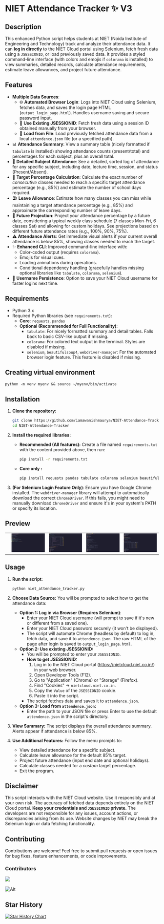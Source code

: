 # NIET Attendance Tracker ✨ V3

## Description

This enhanced Python script helps students at NIET (Noida Institute of Engineering and Technology) track and analyze their attendance data. It can **log in directly** to the NIET Cloud portal using Selenium, fetch fresh data using a `JSESSIONID`, or load previously saved data. It provides a styled command-line interface (with colors and emojis if `colorama` is installed) to view summaries, detailed records, calculate attendance requirements, estimate leave allowances, and project future attendance.

## Features

*   **Multiple Data Sources**:
    *   🌐 **Automated Browser Login**: Logs into NIET Cloud using Selenium, fetches data, and saves the login page HTML (`output_login_page.html`). Handles username saving and secure password input.
    *   🔑 **Use Existing JSESSIONID**: Fetch fresh data using a session ID obtained manually from your browser.
    *   💾 **Load from File**: Load previously fetched attendance data from a local `attendence.json` file (or a specified path).
*   📊 **Attendance Summary**: View a summary table (nicely formatted if `tabulate` is installed) showing attendance counts (present/total) and percentages for each subject, plus an overall total.
*   👀 **Detailed Subject Attendance**: See a detailed, sorted log of attendance for any specific subject, including date, lecture time, session, and status (Present/Absent).
*   🎯 **Target Percentage Calculation**: Calculate the exact number of *consecutive* classes needed to reach a specific target attendance percentage (e.g., 85%) and estimate the number of school days required.
*   🏖️ **Leave Allowance**: Estimate how many classes you can miss while maintaining a target attendance percentage (e.g., 85%) and approximate the corresponding number of leave days.
*   📅 **Future Projection**: Project your attendance percentage by a future date, considering a typical weekly class schedule (7 classes Mon-Fri, 6 classes Sat) and allowing for custom holidays. See projections based on different future attendance rates (e.g., 100%, 90%, 75%).
*   ⚠️ **Attendance Alerts**: Get immediate visual alerts if your current overall attendance is below 85%, showing classes needed to reach the target.
*   ✨ **Enhanced CLI**: Improved command-line interface with:
    *   Color-coded output (requires `colorama`).
    *   Emojis for visual cues.
    *   Loading animations during operations.
    *   Conditional dependency handling (gracefully handles missing optional libraries like `tabulate`, `colorama`, `selenium`).
*   🔄 **Username Persistence**: Option to save your NIET Cloud username for faster logins next time.

## Requirements

*   Python 3.x
*   Required Python libraries (see `requirements.txt`):
    *   **Core**: `requests`, `pandas`
    *   **Optional (Recommended for Full Functionality)**:
        *   `tabulate`: For nicely formatted summary and detail tables. Falls back to basic CSV-like output if missing.
        *   `colorama`: For colored text output in the terminal. Styles are disabled if missing.
        *   `selenium`, `beautifulsoup4`, `webdriver-manager`: For the automated browser login feature. This feature is disabled if missing.
## Creating virtual environment
```
python -m venv myenv && source ~/myenv/bin/activate
```
## Installation

1.  **Clone the repository:**
    ```bash
    git clone https://github.com/iamawanishmaurya/NIET-Attendance-Tracker.git
    cd NIET-Attendance-Tracker
    ```

2.  **Install the required libraries:**
    *   **Recommended (All features):** Create a file named `requirements.txt` with the content provided above, then run:
        ```bash
        pip install -r requirements.txt
        ```
    *   **Core only :**
        ```bash
        pip install requests pandas tabulate colorama selenium beautifulsoup4 webdriver-manager
        ```

3.  **(For Selenium Login Feature Only)**: Ensure you have Google Chrome installed. The `webdriver-manager` library will attempt to automatically download the correct `ChromeDriver`. If this fails, you might need to manually download `ChromeDriver` and ensure it's in your system's PATH or specify its location.

## Preview

<table>
  <tr>
  <td align="center">
        <img src="assests/gif/installation.gif" width="400px;" alt=""/>
    </td>
   <td align="center">
        <img src="assests/images/Niet_Attendance_Tracker.jpg" width="400px;" alt=""/>
    </td>
    <td align="center">
        <img src="assests/images/Attendance_Summary.jpg" width="400px;" alt=""/>
    </td>
    <td align="center">
        <img src="assests/images/Detailed_Attendance.jpg" width="400px;" alt=""/>
    </td>
    <td align="center">
        <img src="assests/images/Future_Attendance_Projection.jpg" width="400px;" alt=""/>
    </td>
  </tr>
</table>

## Usage

1.  **Run the script:**
    ```bash
    python niet_attendance_tracker.py
    ```

2.  **Choose Data Source:** You will be prompted to select how to get the attendance data:
    *   **Option 1: Log in via Browser (Requires Selenium)**:
        *   Enter your NIET Cloud username (will prompt to save if it's new or different from a saved one).
        *   Enter your NIET Cloud password securely (it won't be displayed).
        *   The script will automate Chrome (headless by default) to log in, fetch data, and save it to `attendence.json`. The raw HTML of the page after login is saved to `output_login_page.html`.
    *   **Option 2: Use existing JSESSIONID:**
        *   You will be prompted to enter your `JSESSIONID`.
        *   **How to get JSESSIONID:**
            1.  Log in to the NIET Cloud portal (https://nietcloud.niet.co.in/) in your web browser.
            2.  Open Developer Tools (F12).
            3.  Go to "Application" (Chrome) or "Storage" (Firefox).
            4.  Find "Cookies" -> `nietcloud.niet.co.in`.
            5.  Copy the `Value` of the `JSESSIONID` cookie.
            6.  Paste it into the script.
        *   The script fetches data and saves it to `attendence.json`.
    *   **Option 3: Load from `attendence.json`:**
        *   Enter the path to your JSON file or press Enter to use the default `attendence.json` in the script's directory.

3.  **View Summary:** The script displays the overall attendance summary. Alerts appear if attendance is below 85%.

4.  **Use Additional Features:** Follow the menu prompts to:
    *   View detailed attendance for a specific subject.
    *   Calculate leave allowance for the default 85% target.
    *   Project future attendance (input end date and optional holidays).
    *   Calculate classes needed for a *custom* target percentage.
    *   Exit the program.

## Disclaimer

This script interacts with the NIET Cloud website. Use it responsibly and at your own risk. The accuracy of fetched data depends entirely on the NIET Cloud portal. **Keep your credentials and `JSESSIONID` private.** The developers are not responsible for any issues, account actions, or discrepancies arising from its use. Website changes by NIET may break the Selenium login or data fetching functionality.

## Contributing

Contributions are welcome! Feel free to submit pull requests or open issues for bug fixes, feature enhancements, or code improvements.

### Contributors

<a href="https://github.com/iamawanishmaurya/NIET-Attendance-Tracker/graphs/contributors">
  <img src="https://contrib.rocks/image?repo=iamawanishmaurya/NIET-Attendance-Tracker" />
</a>

![Alt](https://repobeats.axiom.co/api/embed/fa3995e7339da9586497c625c8613579549e4d78.svg "Repobeats analytics image")
## Star History

<a href="https://www.star-history.com/#iamawanishmaurya/NIET-Attendance-Tracker&Date">
 <picture>
   <source media="(prefers-color-scheme: dark)" srcset="https://api.star-history.com/svg?repos=iamawanishmaurya/NIET-Attendance-Tracker&type=Date&theme=dark" />
   <source media="(prefers-color-scheme: light)" srcset="https://api.star-history.com/svg?repos=iamawanishmaurya/NIET-Attendance-Tracker&type=Date" />
   <img alt="Star History Chart" src="https://api.star-history.com/svg?repos=iamawanishmaurya/NIET-Attendance-Tracker&type=Date" />
 </picture>
</a>
